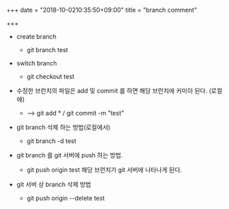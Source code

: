+++
date = "2018-10-0210:35:50+09:00"
title = "branch comment"

+++

* create branch 
	* git branch test
* switch branch 
	* git checkout test

* 수정한 브런치의 파일은 add 및 commit 를 하면 해당 브런치에 커미이 된다. (로컬에)
	* --> git add *  / git commit -m "test"

* git branch 삭제 하는 방법(로컬에서)
	* git branch -d test


* git branch 를 git 서버에 push 하는 방법.
	* git push origin test
		해당 브런치가 git 서버에 나타나게 된다.

* git 서버 상 branch 삭제 방법
	* git push origin --delete test



